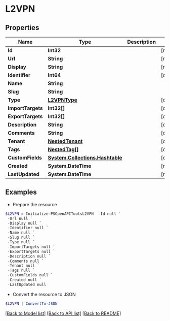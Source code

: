 # L2VPN
## Properties

Name | Type | Description | Notes
------------ | ------------- | ------------- | -------------
**Id** | **Int32** |  | [readonly] 
**Url** | **String** |  | [readonly] 
**Display** | **String** |  | [readonly] 
**Identifier** | **Int64** |  | [optional] 
**Name** | **String** |  | 
**Slug** | **String** |  | 
**Type** | [**L2VPNType**](L2VPNType.md) |  | [optional] 
**ImportTargets** | **Int32[]** |  | [optional] 
**ExportTargets** | **Int32[]** |  | [optional] 
**Description** | **String** |  | [optional] 
**Comments** | **String** |  | [optional] 
**Tenant** | [**NestedTenant**](NestedTenant.md) |  | [optional] 
**Tags** | [**NestedTag[]**](NestedTag.md) |  | [optional] 
**CustomFields** | [**System.Collections.Hashtable**](AnyType.md) |  | [optional] 
**Created** | **System.DateTime** |  | [readonly] 
**LastUpdated** | **System.DateTime** |  | [readonly] 

## Examples

- Prepare the resource
```powershell
$L2VPN = Initialize-PSOpenAPIToolsL2VPN  -Id null `
 -Url null `
 -Display null `
 -Identifier null `
 -Name null `
 -Slug null `
 -Type null `
 -ImportTargets null `
 -ExportTargets null `
 -Description null `
 -Comments null `
 -Tenant null `
 -Tags null `
 -CustomFields null `
 -Created null `
 -LastUpdated null
```

- Convert the resource to JSON
```powershell
$L2VPN | ConvertTo-JSON
```

[[Back to Model list]](../README.md#documentation-for-models) [[Back to API list]](../README.md#documentation-for-api-endpoints) [[Back to README]](../README.md)

